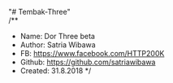 "# Tembak-Three"<br>
/**
 * Name:    Dor Three beta
 * Author:  Satria Wibawa
 * FB: https://www.facebook.com/HTTP200K
 * Github: https://github.com/satriawibawa
 * Created:  31.8.2018
 */
